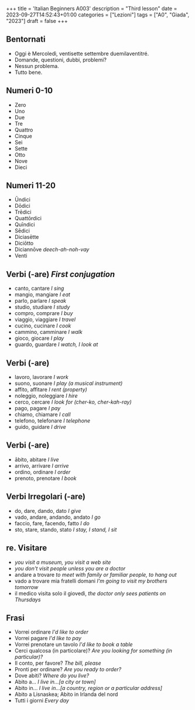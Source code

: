 +++
title = 'Italian Beginners A003'
description = "Third lesson"
date = 2023-09-27T14:52:43+01:00
categories = ["Lezioni"]
tags = ["A0", "Giada", "2023"]
draft = false
+++


## Bentornati

- Oggi è Mercoledì, ventisette settembre duemilaventitré.
- Domande, questioni, dubbi, problemi?
- Nessun problema.
- Tutto bene.

## Numeri 0-10

- Zero
- Uno
- Due
- Tre
- Quattro
- Cinque
- Sei
- Sette
- Otto
- Nove
- Dieci

## Numeri 11-20

- Ūndici
- Dōdici
- Trēdici
- Quattōrdici
- Quīndici
- Sēdici
- Diciasētte
- Diciōtto
- Diciannōve *deech-ah-noh-vay*
- Venti

## Verbi (-are) *First conjugation*

- canto, cantare *I sing*
- mangio, mangiare *I eat*
- parlo, parlare *I speak*
- studio, studiare *I study*
- compro, comprare *I buy*
- viaggio, viaggiare *I travel*
- cucino, cucinare *I cook*
- cammino, camminare *I walk*
- gioco, giocare *I play*
- guardo, guardare *I watch, I look at*

## Verbi (-are)

- lavoro, lavorare *I work*
- suono, suonare *I play (a musical instrument)*
- affito, affitare *I rent (property)*
- noleggio, noleggiare *I hire*
- cerco, cercare *I look for (cher-ko, cher-kah-ray)*
- pago, pagare *I pay*
- chiamo, chiamare *I call*
- telefono, telefonare *I telephone*
- guido, guidare *I drive*

## Verbi (-are)

- ābito, abitare *I live*
- arrivo, arrivare *I arrive*
- ordino, ordinare *I order*
- prenoto, prenotare *I book*

## Verbi Irregolari (-are)

- do, dare, dando, dato *I give*
- vado, andare, andando, andato *I go*
- faccio, fare, facendo, fatto *I do*
- sto, stare, stando, stato *I stay, I stand, I sit*

## re. Visitare

- *you visit a museum, you visit a web site*
- *you don't visit people unless you are a doctor*
- andare a trovare *to meet with family or familiar people, to hang out*
- vado a trovare mia fratelli domani *I'm going to visit my brothers tomorrow*
- il medico visita solo il giovedì, *the doctor only sees patients on Thursdays*

## Frasi

- Vorrei ordinare *I'd like to order*
- Vorrei pagare *I'd like to pay*
- Vorrei prenotare un tavolo *I'd like to book a table*
- Cerci qualcosa (in particolare)? *Are you looking for something (in particular)?*
- Il conto, per favore? *The bill, please*
- Pronti per ordinare? *Are you ready to order?*
- Dove abiti? *Where do you live?*
- Abito a... *I live in...[a city or town]*
- Abito in... *I live in...[a country, region or a particular address]*
- Abito a Lisnaskea; Abito in Irlanda del nord
- Tutti i giorni *Every day*
